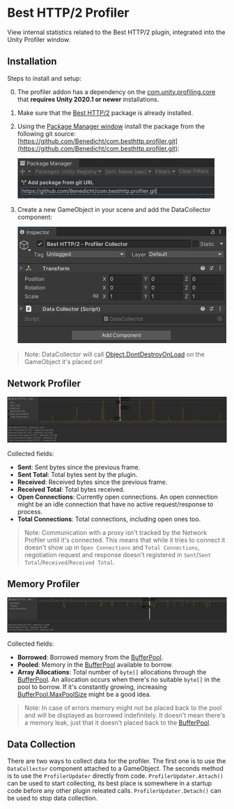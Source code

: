 # Best HTTP/2 Profiler

View internal statistics related to the Best HTTP/2 plugin, integrated into the Unity Profiler window.

## Installation

Steps to install and setup:

0. The profiler addon has a dependency on the [com.unity.profiling.core](https://docs.unity3d.com/Packages/com.unity.profiling.core@1.0/manual/index.html) that **requires Unity 2020.1 or newer** installations.
1. Make sure that the [Best HTTP/2](https://assetstore.unity.com/packages/tools/network/best-http-2-155981?aid=1101lfX8E) package is already installed.

2. Using the [Package Manager window](https://docs.unity3d.com/Manual/upm-ui.html) install the package from the following git source: [https://github.com/Benedicht/com.besthttp.profiler.git](https://github.com/Benedicht/com.besthttp.profiler.git):

	![Add Package from Git URL](Documentation~/images/add_package_from_git.png)

3. Create a new GameObject in your scene and add the DataCollector component:

	![DataCollector GameObject](Documentation~/images/collector_gameobject.png)

> Note: DataCollector will call [Object.DontDestroyOnLoad](https://docs.unity3d.com/ScriptReference/Object.DontDestroyOnLoad.html) on the GameObject it's placed on!

## Network Profiler

![Network profiler overview](Documentation~/images/network_overview.png)

Collected fields:

* **Sent**: Sent bytes since the previous frame.
* **Sent Total**: Total bytes sent by the plugin.
* **Received**: Received bytes since the previous frame.
* **Received Total**: Total bytes received.
* **Open Connections**: Currently open connections. An open connection might be an idle connection that have no active request/response to process.
* **Total Connections**: Total connections, including open ones too.

> Note: Communication with a proxy isn't tracked by the Network Profiler until it's connected. This means that while it tries to connect it doesn't show up in `Open Connections` and `Total Connections`, negotiation request and response doesn't registered in `Sent`/`Sent Total`/`Received`/`Received Total`.

## Memory Profiler

![Memory profiler overview](Documentation~/images/memory_overview.png)

Collected fields:

* **Borrowed**: Borrowed memory from the [BufferPool](https://benedicht.github.io/BestHTTP-Documentation/pages/best_http2/global_topics/BufferPool.html).
* **Pooled**: Memory in the [BufferPool](https://benedicht.github.io/BestHTTP-Documentation/pages/best_http2/global_topics/BufferPool.html) available to borrow.
* **Array Allocations**: Total number of `byte[]` allocations through the [BufferPool](https://benedicht.github.io/BestHTTP-Documentation/pages/best_http2/global_topics/BufferPool.html). An allocation occurs when there's no suitable `byte[]` in the pool to borrow. If it's constantly growing, increasing [BufferPool.MaxPoolSize](https://benedicht.github.io/BestHTTP-Documentation/pages/best_http2/global_topics/BufferPool.html#maxpoolsize) might be a good idea.

> Note: In case of errors memory might not be placed back to the pool and will be displayed as borrowed indefinitely. It doesn't mean there's a memory leak, just that it doesn't placed back to the [BufferPool](https://benedicht.github.io/BestHTTP-Documentation/pages/best_http2/global_topics/BufferPool.html).

## Data Collection

There are two ways to collect data for the profiler. The first one is to use the `DataCollector` component attached to a GameObject. 
The seconds method is to use the `ProfilerUpdater` directly from code. `ProfilerUpdater.Attach()` can be used to start collecting, its best place is somewhere in a startup code before any other plugin releated calls. `ProfilerUpdater.Detach()` can be used to stop data collection.